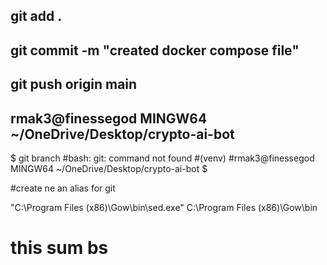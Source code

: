 ## git add .
## git commit -m "created docker compose file"
## git push origin main




## rmak3@finessegod MINGW64 ~/OneDrive/Desktop/crypto-ai-bot
$ git branch
#bash: git: command not found
#(venv) 
#rmak3@finessegod MINGW64 ~/OneDrive/Desktop/crypto-ai-bot
$

#create ne an alias for git

"C:\Program Files (x86)\Gow\bin\sed.exe"
C:\Program Files (x86)\Gow\bin

# this sum bs
